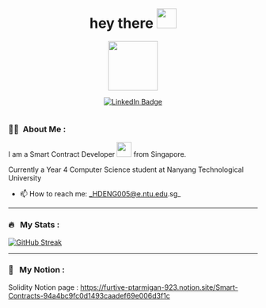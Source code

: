 <h1 align="center">hey there <img src="https://media.giphy.com/media/hvRJCLFzcasrR4ia7z/giphy.gif" width="40"></h1>
<p align="center"><img src="https://media.giphy.com/media/dKc2fBq97S9gIzLX2j/giphy.gif" width="100"/></p>
<p align="center">
<a href="https://www.linkedin.com/in/hanzhi-deng-9a63561ba/"><img src="https://img.shields.io/badge/LinkedIn-blue?style=for-the-badge&logo=linkedin&logoColor=white" alt="LinkedIn Badge"></a>
</p>

<p align="center"><img src="https://komarev.com/ghpvc/?username=HanHanzhi&style=flat-square&color=blue" alt=""></p>


### :woman_technologist: &nbsp;About Me :

I am a Smart Contract Developer <img src="https://media.giphy.com/media/WUlplcMpOCEmTGBtBW/giphy.gif" width="30"> from Singapore. <p>Currently a Year 4 Computer Science student at Nanyang Technological University</p>


- 📫 How to reach me: _HDENG005@e.ntu.edu.sg_

---


### 🔥 &nbsp; My Stats :
[![GitHub Streak](http://github-readme-streak-stats.herokuapp.com?user=HanHanzhi&theme=dark&background=000000)](https://git.io/streak-stats)

---

### 🤔 &nbsp; My Notion : 
Solidity Notion page : https://furtive-ptarmigan-923.notion.site/Smart-Contracts-94a4bc9fc0d1493caadef69e006d3f1c


